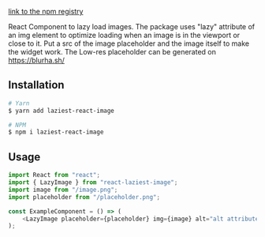 [link to the npm registry](https://www.npmjs.com/package/laziest-react-image)

React Component to lazy load images. The package uses "lazy" attribute of an img element to optimize loading when an image is in the viewport or close to it. Put a src of the image placeholder and the image itself to make the widget work. The Low-res placeholder can be generated on https://blurha.sh/

## Installation

```bash
# Yarn
$ yarn add laziest-react-image

# NPM
$ npm i laziest-react-image
```

## Usage

```javascript
import React from "react";
import { LazyImage } from "react-laziest-image";
import image from "/image.png";
import placeholder from "/placeholder.png";

const ExampleComponent = () => (
    <LazyImage placeholder={placeholder} img={image} alt="alt attribute" />
);
```
